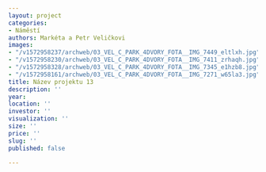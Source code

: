 ```yaml
---
layout: project
categories:
- Náměstí
authors: Markéta a Petr Veličkovi
images:
- "/v1572958237/archweb/03_VEL_C_PARK_4DVORY_FOTA__IMG_7449_eltlxh.jpg"
- "/v1572958230/archweb/03_VEL_C_PARK_4DVORY_FOTA__IMG_7411_zrhaqh.jpg"
- "/v1572958328/archweb/03_VEL_C_PARK_4DVORY_FOTA__IMG_7345_e1hzb8.jpg"
- "/v1572958161/archweb/03_VEL_C_PARK_4DVORY_FOTA__IMG_7271_w65la3.jpg"
title: Název projektu 13
description: ''
year: 
location: ''
investor: ''
visualization: ''
size: ''
price: ''
slug: ''
published: false

---
```

